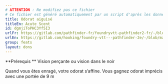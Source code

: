 ```yaml
---
# ATTENTION : Ne modifiez pas ce fichier
# Ce fichier est généré automatiquement par un script d'après les données du module Foundry VTT officiel et de sa traduction
title: Odorat aiguisé
titleEn: Acute Scent
id: dgmjiToPHC3Yf5I3
urlFr: https://gitlab.com/pathfinder-fr/foundryvtt-pathfinder2-fr/-/blob/master/data/feats/dgmjiToPHC3Yf5I3.htm
urlEn: https://gitlab.com/hooking/foundry-vtt---pathfinder-2e/-/blob/master/packs/data/feats.db/acute-scent.json
group: feats
layout: dons
---
```

**Prérequis ** Vision perçante ou vision dans le noir

Quand vous êtes enragé, votre odorat s’affine. Vous gagnez odorat imprécis avec une portée de 9 m


